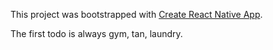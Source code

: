 This project was bootstrapped with [Create React Native App](https://github.com/react-community/create-react-native-app).

The first todo is always gym, tan, laundry.
